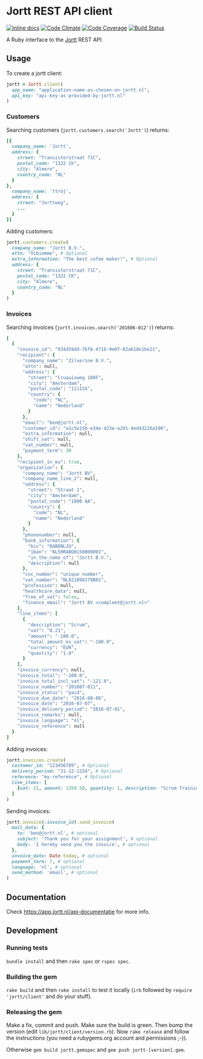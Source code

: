 # Jortt REST API client

[![Inline docs](
http://inch-ci.org/github/jorttbv/jortt-ruby.svg?branch=master&style=flat
)](http://inch-ci.org/github/jorttbv/jortt-ruby)
[![Code Climate](
http://img.shields.io/codeclimate/github/jorttbv/jortt-ruby.svg?style=flat
)](https://codeclimate.com/github/jorttbv/jortt-ruby)
[![Code Coverage](
https://codecov.io/github/jorttbv/jortt-ruby/coverage.svg?branch=master
)](https://codecov.io/github/jorttbv/jortt-ruby?branch=master)
[![Build Status](
http://img.shields.io/travis/jorttbv/jortt-ruby.svg?style=flat
)](https://travis-ci.org/jorttbv/jortt-ruby)

A Ruby interface to the [Jortt](https://www.jortt.nl/) REST API.

## Usage

To create a jortt client:
```ruby
jortt = Jortt.client(
  app_name: "application-name-as-chosen-on-jortt.nl",
  api_key: "api-key-as-provided-by-jortt.nl"
)
```

### Customers

Searching customers (`jortt.customers.search('Jortt')`) returns:
```ruby
[{
  company_name: 'Jortt',
  address: {
    street: "Transistorstraat 71C",
    postal_code: "1322 CK",
    city: "Almere",
    country_code: "NL"
  }
},
  company_name: 'ttroj',
  address: {
    street: "Jorttweg",
    ...
  }
}]
```

Adding customers:
```ruby
jortt.customers.create(
  company_name: "Jortt B.V.",
  attn: "Vibiemme", # Optional
  extra_information: "The best cofee maker!", # Optional
  address: {
    street: "Transistorstraat 71C",
    postal_code: "1322 CK",
    city: "Almere",
    country_code: "NL"
  }
)
```

### Invoices
Searching invoices (`jortt.invoices.search('201606-012')`) returns:
```ruby
[
  {
    "invoice_id": "934d59dd-76f6-4716-9e0f-82a618e1be21",
    "recipient": {
      "company_name": "Zilverine B.V.",
      "attn": null,
      "address": {
        "street": "Cruquisweg 109F",
        "city": "Amsterdam",
        "postal_code": "1111SX",
        "country": {
          "code": "NL",
          "name": "Nederland"
        }
      },
      "email": "ben@jortt.nl",
      "customer_id": "e1c5e15b-e34e-423e-a291-4ed43226a190",
      "extra_information": null,
      "shift_vat": null,
      "vat_number": null,
      "payment_term": 30
    },
    "recipient_in_eu": true,
    "organization": {
      "company_name": "Jortt BV",
      "company_name_line_2": null,
      "address": {
        "street": "Straat 1",
        "city": "Amsterdam",
        "postal_code": "1000 AA",
        "country": {
          "code": "NL",
          "name": "Nederland"
        }
      },
      "phonenumber": null,
      "bank_information": {
        "bic": "RABONL2U",
        "iban": "NL50RABO0150000001",
        "in_the_name_of": "Jortt B.V.",
        "description": null
      },
      "coc_number": "unique number",
      "vat_number": "NL821898279B01",
      "profession": null,
      "healthcare_data": null,
      "free_of_vat": false,
      "finance_email": "Jortt BV <compleet@jortt.nl>"
    },
    "line_items": [
      {
        "description": "Scrum",
        "vat": "0.21",
        "amount": "-100.0",
        "total_amount_ex_vat": "-100.0",
        "currency": "EUR",
        "quantity": "1.0"
      }
    ],
    "invoice_currency": null,
    "invoice_total": "-100.0",
    "invoice_total_incl_vat": "-121.0",
    "invoice_number": "201607-011",
    "invoice_status": "paid",
    "invoice_due_date": "2016-08-06",
    "invoice_date": "2016-07-07",
    "invoice_delivery_period": "2016-07-01",
    "invoice_remarks": null,
    "invoice_language": "nl",
    "invoice_reference": null
  }
]

```


Adding invoices:
```ruby
jortt.invoices.create(
  customer_id: "123456789", # Optional
  delivery_period: "31-12-1234", # Optional
  reference: "my-reference", # Optional
  line_items: [
    {vat: 21, amount: 1359.50, quantity: 1, description: "Scrum Training"}
  ]
)
```

Sending invoices:
```ruby
jortt.invoice(:invoice_id).send_invoice(
  mail_data: {
    to: 'ben@jortt.nl', # optional
    subject: 'Thank you for your assignment', # optional
    body: 'I hereby send you the invoice', # optional
  },
  invoice_date: Date.today, # optional
  payment_term: 7, # optional
  language: 'nl', # optional
  send_method: 'email', # optional
)
```


## Documentation

Check https://app.jortt.nl/api-documentatie for more info.

## Development

### Running tests

`bundle install` and then `rake spec` or `rspec spec`.

### Building the gem

`rake build` and then `rake install` to test it locally (`irb` followed
by `require 'jortt/client'` and do your stuff).

### Releasing the gem

Make a fix, commit and push. Make sure the build is green. Then bump the
version (edit `lib/jortt/client/version.rb`). Now `rake release` and follow
the instructions (you need a rubygems.org account and permissions ;-)).

Otherwise `gem build jortt.gemspec` and `gem push jortt-[version].gem`.
